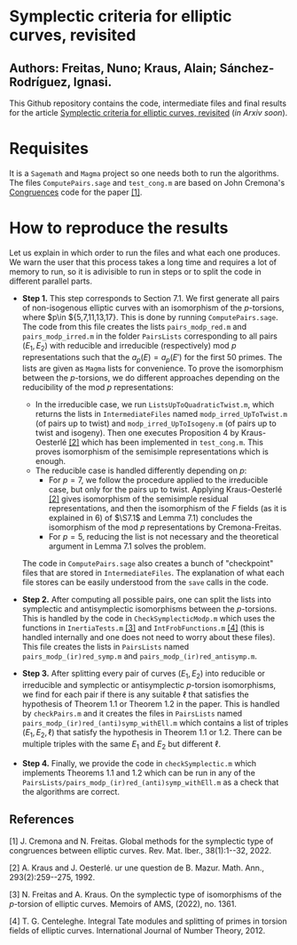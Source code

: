 # Symplectic criteria for elliptic curves, revisited
## Authors: Freitas, Nuno; Kraus, Alain; Sánchez-Rodríguez, Ignasi.

This Github repository contains the code, intermediate files and final results for the article [Symplectic criteria for elliptic curves, revisited]() (_in Arxiv soon_).

# Requisites
It is a `Sagemath` and `Magma` project so one needs both to run the algorithms. 
The files `ComputePairs.sage` and `test_cong.m` are based on John Cremona's [Congruences](https://github.com/JohnCremona/congruences) code for the paper [[1]](#1).

# How to reproduce the results
Let us explain in which order to run the files and what each one produces. We warn the user that this process takes a long time and requires a lot of memory to run, so it is adivisible to run in steps or to split the code in different parallel parts. 

- **Step 1.** This step corresponds to Section 7.1. We first generate all pairs of non-isogenous elliptic curves with an isomorphism of the $p$-torsions, where $p\in ${5,7,11,13,17}. This is done by running `ComputePairs.sage`. The code from this file creates the lists `pairs_modp_red.m` and `pairs_modp_irred.m` in the folder `PairsLists` corresponding to all pairs $(E_1,E_2)$ with reducible and irreducible (respectively) mod $p$ representations such that the $a_p(E) = a_p(E')$ for the first 50 primes. The lists are given as `Magma` lists for convenience.
To prove the isomorphism between the $p$-torsions, we do different approaches depending on the reducibility of the mod $p$ representations:
    - In the irreducible case, we run `ListsUpToQuadraticTwist.m`, which returns the lists in `IntermediateFiles` named `modp_irred_UpToTwist.m` (of pairs up to twist) and `modp_irred_UpToIsogeny.m` (of pairs up to twist and isogeny). Then one executes Proposition 4 by Kraus-Oesterlé [[2]](#2) which has been implemented in `test_cong.m`. This proves isomorphism of the semisimple representations which is enough. 
    - The reducible case is handled differently depending on $p$:
        - For $p=7$, we follow the procedure applied to the irreducible case, but only for the pairs up to twist. Applying Kraus-Oesterlé [[2]](#2) gives isomorphism of the semisimple residual representations, and then the isomorphism of the $F$ fields (as it is explained in 6) of $\S7.1$ and Lemma 7.1) concludes the isomorphism of the mod $p$ representations by Cremona-Freitas.
        - For $p=5$, reducing the list is not necessary and the theoretical argument in Lemma 7.1 solves the problem. 

    The code in `ComputePairs.sage` also creates a bunch of "checkpoint" files that are stored in `IntermediateFiles`. The explanation of what each file stores can be easily understood from the `save` calls in the code. 


- **Step 2.** After computing all possible pairs, one can split the lists into symplectic and antisymplectic isomorphisms between the $p$-torsions. This is handled by the code in `CheckSymplecticModp.m` which uses the functions in `InertiaTests.m` [[3]](#3) and `IntFrobFunctions.m` [[4]](#4) (this is handled internally and one does not need to worry about these files). This file creates the lists in `PairsLists` named `pairs_modp_(ir)red_symp.m` and `pairs_modp_(ir)red_antisymp.m`. 


- **Step 3.** After splitting every pair of curves $(E_1,E_2)$ into reducible or irreducible and symplectic or antisymplectic $p$-torsion isomorphisms, we find for each pair if there is any suitable $\ell$ that satisfies the hypothesis of Theorem 1.1 or Theorem 1.2 in the paper. This is handled by `checkPairs.m` and it creates the files in `PairsLists` named `pairs_modp_(ir)red_(anti)symp_withEll.m` which contains a list of triples $(E_1,E_2,\ell)$ that satisfy the hypothesis in Theorem 1.1 or 1.2. There can be multiple triples with the same $E_1$ and $E_2$ but different $\ell$. 

- **Step 4.** Finally, we provide the code in `checkSymplectic.m` which implements Theorems 1.1 and 1.2 which can be run in any of the `PairsLists/pairs_modp_(ir)red_(anti)symp_withEll.m` as a check that the algorithms are correct. 

## References
<a id="1">[1]</a> J. Cremona and N. Freitas.
Global methods for the symplectic type of congruences between elliptic curves.
Rev. Mat. Iber., 38(1):1--32, 2022.

<a id="2">[2]</a> A. Kraus and J. Oesterlé.
ur une question de B. Mazur.
Math. Ann., 293(2):259--275, 1992.

<a id="3">[3]</a> N. Freitas and A. Kraus.
On the symplectic type of isomorphisms of the $p$-torsion of elliptic curves.
Memoirs of AMS, (2022), no. 1361.

<a id="4">[4]</a> T. G. Centeleghe.
Integral Tate modules and splitting of primes in torsion fields of elliptic curves.
International Journal of Number Theory, 2012.
